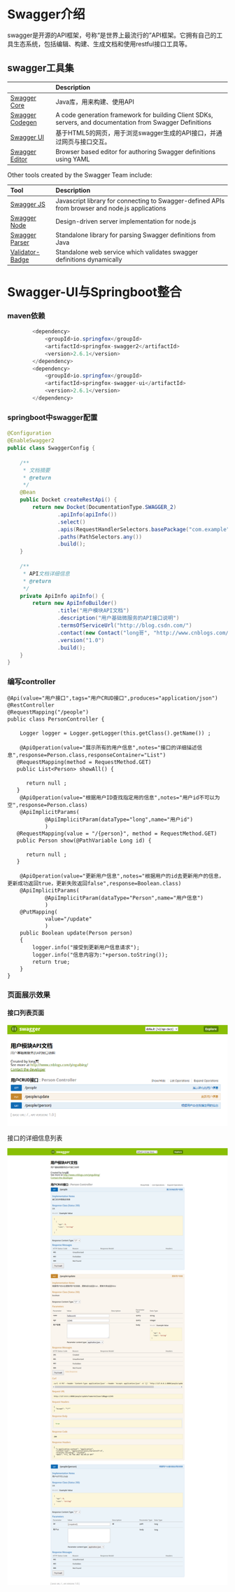 # Swagger介绍

swagger是开源的API框架，号称“是世界上最流行的”API框架。它拥有自己的工具生态系统，包括编辑、构建、生成文档和使用restful接口工具等。

## swagger工具集

|  | Description |
| :--- | :--- |
| [Swagger Core](https://github.com/swagger-api/swagger-core) | Java库，用来构建、使用API |
| [Swagger Codegen](https://github.com/swagger-api/swagger-codegen) | A code generation framework for building Client SDKs, servers, and documentation from Swagger Definitions |
| [Swagger UI](https://github.com/swagger-api/swagger-ui) | 基于HTML5的网页，用于浏览swagger生成的API接口，并通过网页与接口交互。 |
| [Swagger Editor](https://github.com/swagger-api/swagger-editor) | Browser based editor for authoring Swagger definitions using YAML |

Other tools created by the Swagger Team include:

| Tool | Description |
| :--- | :--- |
| [Swagger JS](https://github.com/swagger-api/swagger-js) | Javascript library for connecting to Swagger-defined APIs from browser and node.js applications |
| [Swagger Node](https://github.com/swagger-api/swagger-node) | Design-driven server implementation for node.js |
| [Swagger Parser](https://github.com/swagger-api/swagger-parser) | Standalone library for parsing Swagger definitions from Java |
| [Validator-Badge](https://hub.docker.com/r/swaggerapi/swagger-validator/) | Standalone web service which validates swagger definitions dynamically |

# Swagger-UI与Springboot整合

### maven依赖

```java
        <dependency>
            <groupId>io.springfox</groupId>
            <artifactId>springfox-swagger2</artifactId>
            <version>2.6.1</version>
        </dependency>
        <dependency>
            <groupId>io.springfox</groupId>
            <artifactId>springfox-swagger-ui</artifactId>
            <version>2.6.1</version>
        </dependency>
```

### springboot中swagger配置

```java
@Configuration
@EnableSwagger2
public class SwaggerConfig {

    /**
     * 文档摘要
     * @return
     */
    @Bean
    public Docket createRestApi() {
        return new Docket(DocumentationType.SWAGGER_2)
                .apiInfo(apiInfo())
                .select()
                .apis(RequestHandlerSelectors.basePackage("com.example"))
                .paths(PathSelectors.any())
                .build();
    }

    /**
     * API文档详细信息
     * @return
     */
    private ApiInfo apiInfo() {
        return new ApiInfoBuilder()
                .title("用户模块API文档")
                .description("用户基础微服务的API接口说明")
                .termsOfServiceUrl("http://blog.csdn.com/")
                .contact(new Contact("long哥", "http://www.cnblogs.com/yinguibing/", "longge@qq.com"))
                .version("1.0")
                .build();
    }
}
```

### 编写controller

```
@Api(value="用户接口",tags="用户CRUD接口",produces="application/json")
@RestController
@RequestMapping("/people")
public class PersonController {

    Logger logger = Logger.getLogger(this.getClass().getName()) ;

    @ApiOperation(value="展示所有的用户信息",notes="接口的详细描述信息",response=Person.class,responseContainer="List")
   @RequestMapping(method = RequestMethod.GET)
   public List<Person> showAll() {

      return null ;
   }
    @ApiOperation(value="根据用户ID查找指定用的信息",notes="用户id不可以为空",response=Person.class)
    @ApiImplicitParams(
            @ApiImplicitParam(dataType="long",name="用户id")
            )
   @RequestMapping(value = "/{person}", method = RequestMethod.GET)
   public Person show(@PathVariable Long id) {

      return null ;
   }

    @ApiOperation(value="更新用户信息",notes="根据用户的id去更新用户的信息，更新成功返回true，更新失败返回false",response=Boolean.class)
    @ApiImplicitParams(
            @ApiImplicitParam(dataType="Person",name="用户信息")
            )
    @PutMapping(
            value="/update"
            )
    public Boolean update(Person person)
    {
        logger.info("接受到更新用户信息请求");
        logger.info("信息内容为:"+person.toString());
        return true;
    }
}
```

### 页面展示效果

#### 接口列表页面

![](/assets/import.png)

接口的详细信息列表

![](/assets/api-info-list.png)





